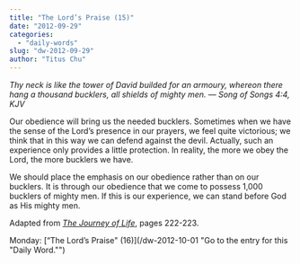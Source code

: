 ```yaml
---
title: "The Lord’s Praise (15)"
date: "2012-09-29"
categories: 
  - "daily-words"
slug: "dw-2012-09-29"
author: "Titus Chu"
---
```


_Thy neck is like the tower of David builded for an armoury, whereon there hang a thousand bucklers, all shields of mighty men. — Song of Songs 4:4, KJV_

Our obedience will bring us the needed bucklers. Sometimes when we have the sense of the Lord’s presence in our prayers, we feel quite victorious; we think that in this way we can defend against the devil. Actually, such an experience only provides a little protection. In reality, the more we obey the Lord, the more bucklers we have.

We should place the emphasis on our obedience rather than on our bucklers. It is through our obedience that we come to possess 1,000 bucklers of mighty men. If this is our experience, we can stand before God as His mighty men.

Adapted from _[The Journey of Life](/book-journey "Go to the listing for this book.")_, pages 222-223.

Monday: [“The Lord’s Praise" (16)](/dw-2012-10-01 "Go to the entry for this "Daily Word."")
